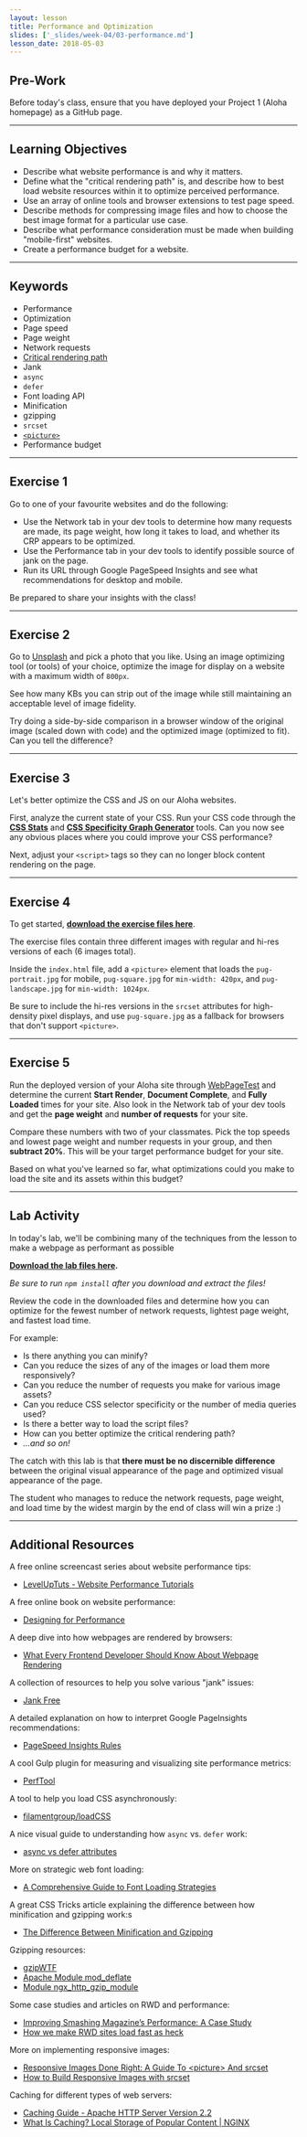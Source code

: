 ```yaml
---
layout: lesson
title: Performance and Optimization
slides: ['_slides/week-04/03-performance.md']
lesson_date: 2018-05-03
---
```


## Pre-Work

Before today's class, ensure that you have deployed your Project 1 (Aloha homepage) as a GitHub page.

---

## Learning Objectives

* Describe what website performance is and why it matters.
* Define what the "critical rendering path" is, and describe how to best load website resources within it to optimize perceived performance.
* Use an array of online tools and browser extensions to test page speed.
* Describe methods for compressing image files and how to choose the best image format for a particular use case.
* Describe what performance consideration must be made when building "mobile-first" websites.
* Create a performance budget for a website.

---

## Keywords

* Performance
* Optimization
* Page speed
* Page weight
* Network requests
* [Critical rendering path](https://developers.google.com/web/fundamentals/performance/critical-rendering-path/?hl=en)
* Jank
* `async`
* `defer`
* Font loading API
* Minification
* gzipping
* `srcset`
* [`<picture>`](https://developer.mozilla.org/en/docs/Web/HTML/Element/picture)
* Performance budget

---

## Exercise 1

Go to one of your favourite websites and do the following:

* Use the Network tab in your dev tools to determine how many requests are made, its page weight, how long it takes to load, and whether its CRP appears to be optimized.
* Use the Performance tab in your dev tools to identify possible source of jank on the page.
* Run its URL through Google PageSpeed Insights and see what recommendations for desktop and mobile.

Be prepared to share your insights with the class!

---

## Exercise 2

Go to [Unsplash](https://unsplash.com/) and pick a photo that you like. Using an image optimizing tool (or tools) of your choice, optimize the image for display on a website with a maximum width of `800px`.

See how many KBs you can strip out of the image while still maintaining an acceptable level of image fidelity.

Try doing a side-by-side comparison in a browser window of the original image (scaled down with code) and the optimized image (optimized to fit). Can you tell the difference?

---

## Exercise 3

Let's better optimize the CSS and JS on our Aloha websites.

First, analyze the current state of your CSS. Run your CSS code through the **[CSS Stats](http://cssstats.com/stats?link=http%3A%2F%2Fredacademy.github.io%2Faloha-apparel-pt2%2Fcss%2Fstyle-stretch.css)** and **[CSS Specificity Graph Generator](https://jonassebastianohlsson.com/specificity-graph/)** tools. Can you now see any obvious places where you could improve your CSS performance?

Next, adjust your `<script>` tags so they can no longer block content rendering on the page.

---

## Exercise 4

To get started, **[download the exercise files here](/public/files/exercises/picture-element.zip)**.

The exercise files contain three different images with regular and hi-res versions of each (6 images total).

Inside the `index.html` file, add a `<picture>` element that loads the `pug-portrait.jpg` for mobile, `pug-square.jpg` for `min-width: 420px`, and `pug-landscape.jpg` for `min-width: 1024px`.

Be sure to include the hi-res versions in the `srcset` attributes for high-density pixel displays, and use `pug-square.jpg` as a fallback for browsers that don't support `<picture>`.

---

## Exercise 5

Run the deployed version of your Aloha site through [WebPageTest](http://www.webpagetest.org/) and determine the current **Start Render**, **Document Complete**, and **Fully Loaded** times for your site. Also look in the Network tab of your dev tools and get the **page weight** and **number of requests** for your site.

Compare these numbers with two of your classmates. Pick the top speeds and lowest page weight and number requests in your group, and then **subtract 20%**. This will be your target performance budget for your site.

Based on what you've learned so far, what optimizations could you make to load the site and its assets within this budget?

---

## Lab Activity

In today's lab, we'll be combining many of the techniques from the lesson to make a webpage as performant as possible

**[Download the lab files here](/public/files/labs/performance-lab.zip).**

_Be sure to run `npm install` after you download and extract the files!_

Review the code in the downloaded files and determine how you can optimize for the fewest number of network requests, lightest page weight, and fastest load time.

For example:

* Is there anything you can minify?
* Can you reduce the sizes of any of the images or load them more responsively?
* Can you reduce the number of requests you make for various image assets?
* Can you reduce CSS selector specificity or the number of media queries used?
* Is there a better way to load the script files?
* How can you better optimize the critical rendering path?
* _...and so on!_

The catch with this lab is that **there must be no discernible difference** between the original visual appearance of the page and optimized visual appearance of the page.

The student who manages to reduce the network requests, page weight, and load time by the widest margin by the end of class will win a prize :)

---

## Additional Resources

A free online screencast series about website performance tips:

* [LevelUpTuts - Website Performance Tutorials](https://www.youtube.com/playlist?list=PLLnpHn493BHGpGXukqYsxwQw3ziW3uti6)

A free online book on website performance:

* [Designing for Performance](http://designingforperformance.com/)

A deep dive into how webpages are rendered by browsers:

* [What Every Frontend Developer Should Know About Webpage Rendering](http://frontendbabel.info/articles/webpage-rendering-101/)

A collection of resources to help you solve various "jank" issues:

* [Jank Free](http://jankfree.org/)

A detailed explanation on how to interpret Google PageInsights recommendations:

* [
  PageSpeed Insights Rules](https://developers.google.com/speed/docs/insights/rules)

A cool Gulp plugin for measuring and visualizing site performance metrics:

* [PerfTool](http://performance-tool.devbridge.com/)

A tool to help you load CSS asynchronously:

* [filamentgroup/loadCSS](https://github.com/filamentgroup/loadCSS)

A nice visual guide to understanding how `async` vs. `defer` work:

* [async vs defer attributes](http://www.growingwiththeweb.com/2014/02/async-vs-defer-attributes.html)

More on strategic web font loading:

* [A Comprehensive Guide to Font Loading Strategies](https://www.zachleat.com/web/comprehensive-webfonts/)

A great CSS Tricks article explaining the difference between how minification and gzipping work:s

* [The Difference Between Minification and Gzipping](https://css-tricks.com/the-difference-between-minification-and-gzipping/)

Gzipping resources:

* [gzipWTF](http://gzipwtf.com/)
* [Apache Module mod_deflate](http://httpd.apache.org/docs/current/mod/mod_deflate.html)
* [Module ngx_http_gzip_module](http://nginx.org/en/docs/http/ngx_http_gzip_module.html)

Some case studies and articles on RWD and performance:

* [Improving Smashing Magazine’s Performance: A Case Study](https://www.smashingmagazine.com/2014/09/improving-smashing-magazine-performance-case-study/)
* [How we make RWD sites load fast as heck](https://www.filamentgroup.com/lab/performance-rwd.html)

More on implementing responsive images:

* [Responsive Images Done Right: A Guide To &lt;picture&gt; And srcset](https://www.smashingmagazine.com/2014/05/responsive-images-done-right-guide-picture-srcset/)
* [How to Build Responsive Images with srcset](https://www.sitepoint.com/how-to-build-responsive-images-with-srcset/)

Caching for different types of web servers:

* [Caching Guide - Apache HTTP Server Version 2.2](http://httpd.apache.org/docs/2.2/caching.html)
* [What Is Caching? Local Storage of Popular Content | NGINX](https://www.nginx.com/resources/admin-guide/caching/)
